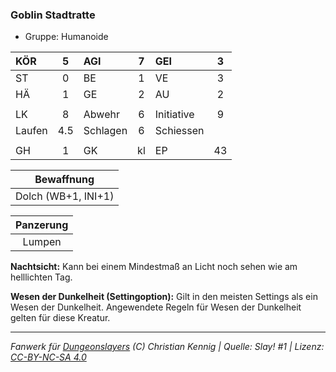 ### Goblin Stadtratte

- Gruppe: Humanoide

| KÖR    |  5  | AGI      |  7  | GEI        |  3  |
| :----- | :-: | :------- | :-: | :--------- | :-: |
| ST     |  0  | BE       |  1  | VE         |  3  |
| HÄ     |  1  | GE       |  2  | AU         |  2  |
|        |     |          |     |            |     |
| LK     |  8  | Abwehr   |  6  | Initiative |  9  |
| Laufen | 4.5 | Schlagen |  6  | Schiessen  |     |
|        |     |          |     |            |     |
| GH     |  1  | GK       | kl  | EP         | 43  |

|     Bewaffnung      |
| :-----------------: |
| Dolch (WB+1, INI+1) |

| Panzerung |
| :-------: |
|  Lumpen   |

**Nachtsicht:** Kann bei einem Mindestmaß an Licht noch sehen wie am helllichten Tag.

**Wesen der Dunkelheit (Settingoption):** Gilt in den meisten Settings als ein Wesen der Dunkelheit. Angewendete Regeln für Wesen der Dunkelheit gelten für diese Kreatur.

---

_Fanwerk für [Dungeonslayers](https://www.dungeonslayers.net/) (C) Christian Kennig | Quelle: Slay! #1 | Lizenz: [CC-BY-NC-SA 4.0](https://creativecommons.org/licenses/by-nc-sa/4.0/deed.de)_
